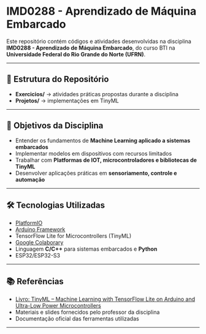 # IMD0288 - Aprendizado de Máquina Embarcado

Este repositório contém códigos e atividades desenvolvidas na disciplina **IMD0288 - Aprendizado de Máquina Embarcado**, do curso BTI na **Universidade Federal do Rio Grande do Norte (UFRN)**.

---

## 📌 Estrutura do Repositório

- **Exercicios/** → atividades práticas propostas durante a disciplina  
- **Projetos/** → implementações em TinyML   

---

## 🎯 Objetivos da Disciplina
- Entender os fundamentos de **Machine Learning aplicado a sistemas embarcados**  
- Implementar modelos em dispositivos com recursos limitados  
- Trabalhar com **Platformas de IOT, microcontroladores e bibliotecas de TinyML**  
- Desenvolver aplicações práticas em **sensoriamento, controle e automação**  

---

## 🛠️ Tecnologias Utilizadas
- [PlatformIO](https://platformio.org/)  
- [Arduino Framework](https://www.arduino.cc/)  
- TensorFlow Lite for Microcontrollers (TinyML)
- [Google Colaborary](https://colab.research.google.com/)
- Linguagem **C/C++** para sistemas embarcados e **Python**
- ESP32/ESP32-S3
---

## 📚 Referências
- [Livro: TinyML – Machine Learning with TensorFlow Lite on Arduino and Ultra-Low Power Microcontrollers](https://www.oreilly.com/library/view/tinyml/9798341642423/)  
- Materiais e slides fornecidos pelo professor da disciplina  
- Documentação oficial das ferramentas utilizadas  

---


